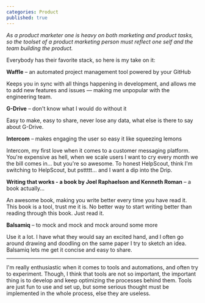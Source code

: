 ```yaml
---
categories: Product
published: true
---
```

_As a product marketer one is heavy on both marketing and product tasks, so the toolset of a product marketing person must reflect one self and the team building the product._

Everybody has their favorite stack, so here is my take on it:

**Waffle** – an automated project management tool powered by your GitHub

Keeps you in sync with all things happening in development, and allows me to add new features and issues — making me unpopular with the engineering team. 

**G-Drive** – don't know what I would do without it

Easy to make, easy to share, never lose any data, what else is there to say about G-Drive.

**Intercom** – makes engaging the user so easy it like squeezing lemons

Intercom, my first love when it comes to a customer messaging platform. You're expensive as hell, when we scale users I want to cry every month we the bill comes in... but you're so awesome. To honest HelpScout, think I'm switching to HelpScout, but psttttt... and I want a dip into the Drip.

**Writing that works - a book by Joel Raphaelson and Kenneth Roman** – a book actually...

An awesome book, making you write better every time you have read it. This book is a tool, trust me it is. No better way to start writing better than reading through this book. Just read it.

**Balsamiq** – to mock and mock and mock around some more

Use it a lot. I have what they would say an excited hand, and I often go around drawing and doodling on the same paper I try to sketch an idea. Balsamiq lets me get it concise and easy to share.

<hr>

I'm really enthusiastic when it comes to tools and automations, and often try to experiment. Though, I think that tools are not so important, the important thing is to develop and keep optimizing the processes behind them. Tools are just fun to use and set up, but some serious thought must be implemented in the whole process, else they are useless.
